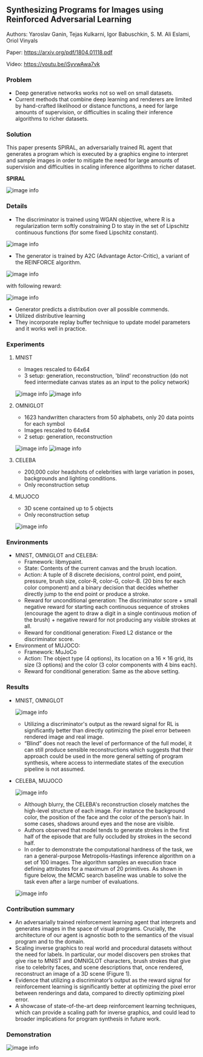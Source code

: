 ## Synthesizing Programs for Images using Reinforced Adversarial Learning
Authors: Yaroslav Ganin, Tejas Kulkarni, Igor Babuschkin, S. M. Ali Eslami, Oriol Vinyals

Paper: https://arxiv.org/pdf/1804.01118.pdf

Video: https://youtu.be/iSyvwAwa7vk

### Problem

- Deep generative networks works not so well on small datasets.
- Current methods that combine deep learning and renderers are limited by hand-crafted likelihood or distance functions, a need for large amounts of supervision, or difficulties in scaling their inference algorithms to richer datasets.

### Solution

This paper presents SPIRAL, an adversarially trained RL agent that generates a 
program which is executed by a graphics engine to interpret and sample images in 
order to mitigate the need for large amounts of supervision and difficulties in 
scaling inference algorithms to richer dataset.

__SPIRAL__

![image info](./imgs/SPIRAL.png)


### Details

- The discriminator is trained using WGAN objective, where R is a regularization term softly constraining D to stay in the set of Lipschitz continuous functions (for some fixed Lipschitz constant).

![image info](./imgs/loss_d.png)

- The generator is trained by A2C (Advantage Actor-Critic), a variant of the REINFORCE algorithm.

![image info](./imgs/loss_gen.png)

with following reward:

![image info](./imgs/reward_gen.png)

- Generator predicts a distribution over all possible commends.
- Utilized distributive learning
- They incorporate replay buffer technique to update model parameters and it works well in practice.

### Experiments

1. MNIST

    - Images rescaled to 64x64
    - 3 setup: generation, reconstruction, 'blind' reconstruction (do not feed intermediate canvas states as an input to the policy network)
    
    ![image info](./imgs/MNIST_gen.png)
    ![image info](./imgs/MNIST_rec.png)

2. OMNIGLOT

    - 1623 handwritten characters from 50 alphabets, only 20 data points for each symbol
    - Images rescaled to 64x64
    - 2 setup: generation, reconstruction 
    
    ![image info](./imgs/OMNIGLOT_gen.png)
    ![image info](./imgs/OMNIGLOT_rec.png)  
    
3. CELEBA

    - 200,000 color headshots of celebrities with large variation in poses, backgrounds and lighting conditions.
    - Only reconstruction setup
    
4. MUJOCO

    - 3D scene contained up to 5 objects
    - Only reconstruction setup

    ![image info](./imgs/MUJOCO_rec.png)
    
    
### Environments

- MNIST, OMNIGLOT and CELEBA:
    - Framework: libmypaint.
    - State: Contents of the current canvas and the brush location.
    - Action: A tuple of 8 discrete decisions, control point, end point, pressure, brush size, color-R, color-G, color-B. (20 bins for each color component) and a binary decision that decides whether directly jump to the end point or produce a stroke.
    - Reward for unconditional generation: The discriminator score + small negative reward for starting each continuous sequence of strokes (encourage the agent to draw a digit in a single continuous motion of the brush) + negative reward for not producing any visible strokes at all.
    - Reward for conditional generation: Fixed L2 distance or the discriminator score.
- Environment of MUJOCO:
    - Framework: MuJoCo
    - Action: The object type (4 options), its location on a 16 × 16 grid, its size (3 options) and the color (3 color components with 4 bins each).
    - Reward for conditional generation: Same as the above setting.
    
### Results

- MNIST, OMNIGLOT

    ![image info](./imgs/MNIST_OMNIGLOT_plot.png)
    
    - Utilizing a discriminator's output as the reward signal for RL is significantly better than directly optimizing the pixel error between rendered image and real image.
    - “Blind” does not reach the level of performance of the full model, it can still produce sensible reconstructions which suggests that their approach could be used in the more general setting of program synthesis, where access to intermediate states of the execution pipeline is not assumed.
    
- CELEBA, MUJOCO

    ![image info](./imgs/CELEBA_MUJOCO_plot.png)
    
    - Although blurry, the CELEBA's reconstruction closely matches the high-level structure of each image. For instance the background color, the position of the face and the color of
    the person’s hair. In some cases, shadows around eyes and
    the nose are visible.
    - Authors observed that model tends to generate strokes in the first half of the episode that
    are fully occluded by strokes in the second half.
    - In order to demonstrate the computational hardness of the task, we ran a general-purpose
    Metropolis-Hastings inference algorithm on a set of 100
    images. The algorithm samples an execution trace defining
    attributes for a maximum of 20 primitives. As shown in
    figure below, the MCMC search baseline was unable to solve
    the task even after a large number of evaluations.
    
    ![image info](./imgs/MCMC.png)


### Contribution summary

- An adversarially trained reinforcement learning agent
that interprets and generates images in the space of
visual programs. Crucially, the architecture of our
agent is agnostic both to the semantics of the visual
program and to the domain.
- Scaling inverse graphics to real world and procedural
datasets without the need for labels. In particular, our
model discovers pen strokes that give rise to MNIST
and OMNIGLOT characters, brush strokes that give rise
to celebrity faces, and scene descriptions that, once rendered, reconstruct an image of a 3D scene (Figure 1).
- Evidence that utilizing a discriminator’s output as the
reward signal for reinforcement learning is significantly
better at optimizing the pixel error between renderings
and data, compared to directly optimizing pixel error.
- A showcase of state-of-the-art deep reinforcement
learning techniques, which can provide a scaling path
for inverse graphics, and could lead to broader implications for program synthesis in future work.

### Demonstration

![image info](./imgs/robot.gif)